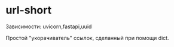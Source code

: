 # url-short

Зависимости: uvicorn,fastapi,uuid

Простой "укорачиватель" ссылок, сделанный при помощи dict.
